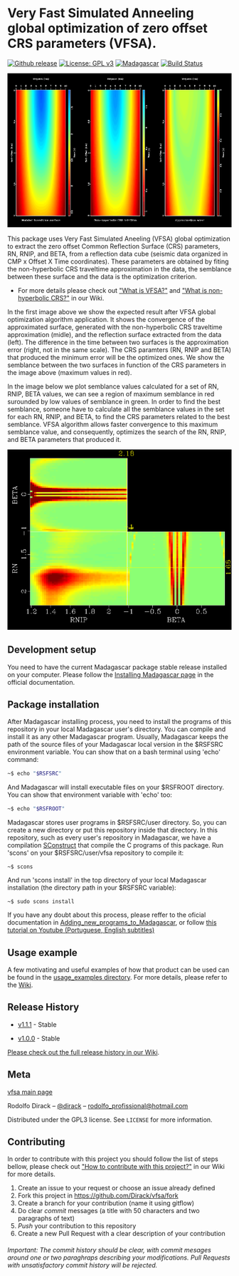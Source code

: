 # Very Fast Simulated Anneeling global optimization of zero offset CRS parameters (VFSA).

[![Github release](https://img.shields.io/github/v/release/Dirack/vfsa)](https://github.com/Dirack/vfsa/releases/latest) [![License: GPL v3](https://img.shields.io/badge/License-GPLv3-blue.svg)](https://www.gnu.org/licenses/gpl-3.0) [![Madagascar](https://img.shields.io/badge/Madagascar-v3.0-blue)](https://github.com/ahay/src/tree/master) [![Build Status](https://travis-ci.com/Dirack/vfsa.svg?branch=master)](https://travis-ci.com/Dirack/vfsa)

![Result of the convergence test](https://github.com/Dirack/vfsa/blob/master/images/surfaces.png)

This package uses Very Fast Simulated Aneeling (VFSA) global optimization to extract the zero offset Common Reflection Surface (CRS) parameters, RN, RNIP, and BETA, from a reflection data cube (seismic data organized in CMP x Offset X Time coordinates). These parameters are obtained by fiting the non-hyperbolic CRS traveltime approximation in the data, the semblance between these surface and the data is the optimization criterion.

* For more details please check out ["What is VFSA?"](https://github.com/Dirack/vfsa/wiki/Very-Fast-Simulated-Anneling-(VFSA)) and ["What is non-hyperbolic CRS?"](https://github.com/Dirack/vfsa/wiki/Non-hyperbolic-CRS) in our Wiki.

In the first image above we show the expected result after VFSA global optimization algorithm application. It shows the convergence of the approximated surface, generated with the non-hyperbolic CRS traveltime approximation (midle), and the reflection surface extracted from the data (left).
The difference in the time between two surfaces is the approximation error (right, not in the same scale). The CRS paramters (RN, RNIP and BETA)
that produced the minimum error will be the optimized ones. We show the semblance between the two surfaces in function of the CRS parameters in the image above (maximum values in red).

In the image below we plot semblance values calculated for a set of RN, RNIP, BETA values, we can see a region of maximum semblance in red surounded by low values of semblance in green. In order to find the best semblance, someone have to calculate all the semblance values in the set for each RN, RNIP, and BETA, to find the CRS parameters related to the best semblance. VFSA algorithm allows faster convergence to this maximum semblance value, and consequently, optimizes the search of the RN, RNIP, and BETA parameters that produced it.

![Result of the convergence test](https://github.com/Dirack/vfsa/blob/master/images/parametersCube.png)

## Development setup

You need to have the current Madagascar package stable release installed on your computer. Please follow the [Installing Madagascar page](http://www.ahay.org/wiki/Installation) in the official documentation.

## Package installation

After Madagascar installing process, you need to install the programs of this repository in your local Madagascar user's directory. You can compile and install it as any other Madagascar program. Usually, Madagascar keeps the path of the source files of your Madagascar local version in the $RSFSRC environment variable. You can show that on a bash terminal using 'echo' command:

```sh
~$ echo "$RSFSRC"
```

And Madagascar will install executable files on your $RSFROOT directory. You can show that environment variable with 'echo' too:

```sh
~$ echo "$RSFROOT"
```

Madagascar stores user programs in $RSFSRC/user directory. So, you can create a new directory or put this repository inside that directory. In this repository, such as every user's repository in Madagascar, we have a compilation [SConstruct](https://github.com/Dirack/vfsa/blob/master/SConstruct) that compile the C programs of this package. Run 'scons' on your $RSFSRC/user/vfsa repository to compile it:

```shell
~$ scons
```

And run 'scons install' in the top directory of your local Madagascar installation (the directory path in your $RSFSRC variable):

```shell
~$ sudo scons install
```

If you have any doubt about this process, please reffer to the oficial documentation in [Adding_new_programs_to_Madagascar](http://www.ahay.org/wiki/Adding_new_programs_to_Madagascar), or follow [this tutorial on Youtube (Portuguese, English subtitles)](https://youtu.be/3Kkh0KF_4G8)

## Usage example

A few motivating and useful examples of how that product can be used can be found in the [usage_examples directory](https://github.com/Dirack/vfsa/tree/master/usage_examples). For more details, please refer to the [Wiki](https://github.com/Dirack/vfsa/wiki).

## Release History

* [v1.1.1](https://github.com/Dirack/vfsa/releases/tag/v1.1.1) - Stable

* [v1.0.0](https://github.com/Dirack/vfsa/releases/tag/v1.0) - Stable

[Please check out the full release history in our Wiki](https://github.com/Dirack/vfsa/wiki/Release-history).

## Meta

[vfsa main page](https://github.com/Dirack/vfsa)

Rodolfo Dirack – [@dirack](https://github.com/Dirack) – rodolfo_profissional@hotmail.com

Distributed under the GPL3 license. See ``LICENSE`` for more information.

## Contributing

In order to contribute with this project you should follow the list of steps bellow, please check out ["How to contribute with this project?"](https://github.com/Dirack/vfsa/wiki/Contribute) in our Wiki for more details. 

1. Create an issue to your request or choose an issue already defined
2. Fork this project in https://github.com/Dirack/vfsa/fork 
3. Create a branch for your contribution (name it using gitflow)
4. Do clear _commit_ messages (a title with 50 characters and two paragraphs of text)
5. _Push_ your contribution to this repository
6. Create a new Pull Request with a clear description of your contribution

###### Important: The commit history should be clear, with commit mesages around one or two paraghraps describing your modifications. Pull Requests with unsatisfactory commit history will be rejected.
